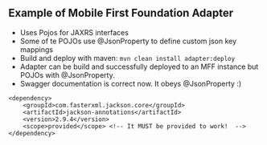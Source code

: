 ## Example of Mobile First Foundation Adapter

- Uses Pojos for JAXRS interfaces
- Some of te POJOs use @JsonProperty to define custom json key mappings
- Build and deploy with maven: `mvn clean install adapter:deploy`
- Adapter can be build and successfully deployed to an MFF instance but POJOs with @JsonProperty.
- Swagger documentation is correct now. It obeys @JsonProperty :)

```
<dependency>
    <groupId>com.fasterxml.jackson.core</groupId>
    <artifactId>jackson-annotations</artifactId>
    <version>2.9.4</version>
    <scope>provided</scope> <!-- It MUST be provided to work!  -->
</dependency>
```
